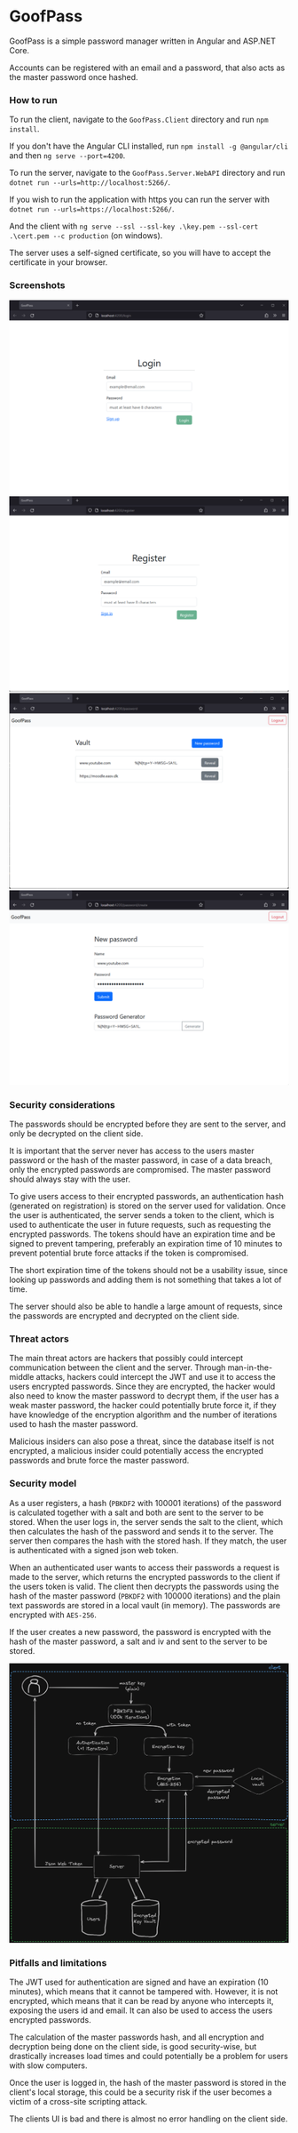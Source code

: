 # GoofPass

GoofPass is a simple password manager written in Angular and ASP.NET Core.

Accounts can be registered with an email and a password, that also acts as the master password once hashed. 

### How to run

To run the client, navigate to the `GoofPass.Client` directory and run `npm install`.

If you don't have the Angular CLI installed, run `npm install -g @angular/cli` and then `ng serve --port=4200`.

To run the server, navigate to the `GoofPass.Server.WebAPI` directory and run `dotnet run --urls=http://localhost:5266/`.

If you wish to run the application with https you can run the server with `dotnet run --urls=https://localhost:5266/`.

And the client with `ng serve --ssl --ssl-key .\key.pem --ssl-cert .\cert.pem --c production` (on windows).

The server uses a self-signed certificate, so you will have to accept the certificate in your browser.

### Screenshots

![login.png](img%2Flogin.png)
![register.png](img%2Fregister.png)
![vault.png](img%2Fvault.png)
![create-password.png](img%2Fcreate-password.png)

### Security considerations

The passwords should be encrypted before they are sent to the server, and only be decrypted on the client side.

It is important that the server never has access to the users master password or the hash of the master password, 
in case of a data breach, only the encrypted passwords are compromised. The master password should always stay with the user. 

To give users access to their encrypted passwords, an authentication hash (generated on registration) is stored on the server used for validation.
Once the user is authenticated, the server sends a token to the client, which is used to authenticate the user in future requests, 
such as requesting the encrypted passwords. The tokens should have an expiration time and be signed to prevent tampering, 
preferably an expiration time of 10 minutes to prevent potential brute force attacks if the token is compromised.

The short expiration time of the tokens should not be a usability issue, since looking up passwords and adding them is not something that takes a lot of time.

The server should also be able to handle a large amount of requests, since the passwords are encrypted and decrypted on the client side.

### Threat actors

The main threat actors are hackers that possibly could intercept communication between the client and the server. 
Through man-in-the-middle attacks, hackers could intercept the JWT and use it to access the users encrypted passwords.
Since they are encrypted, the hacker would also need to know the master password to decrypt them, if the user has a weak master password, 
the hacker could potentially brute force it, if they have knowledge of the encryption algorithm and the number of iterations used to hash the master password.


Malicious insiders can also pose a threat, since the database itself is not encrypted, a malicious insider could potentially access the encrypted passwords and brute force 
the master password.

### Security model

As a user registers, a hash (`PBKDF2` with 100001 iterations) of the password is calculated together with a salt and both are sent to the server to be stored. 
When the user logs in, the server sends the salt to the client, which then calculates the hash of the password and sends it to the server. 
The server then compares the hash with the stored hash. If they match, the user is authenticated with a signed json web token.

When an authenticated user wants to access their passwords a request is made to the server, which returns the encrypted passwords to the client if the users token is valid. 
The client then decrypts the passwords using the hash of the master password (`PBKDF2` with 100000 iterations) and the plain text passwords are stored in a local vault (in memory).
The passwords are encrypted with `AES-256`.

If the user creates a new password, the password is encrypted with the hash of the master password, a salt and iv and sent to the server to be stored.

![security model.png](img%2Fsecurity%20model.png)

### Pitfalls and limitations

The JWT used for authentication are signed and have an expiration (10 minutes), which means that it cannot be tampered with. However, it is not encrypted, which means that it can be read by anyone who intercepts it, exposing the users id and email.
It can also be used to access the users encrypted passwords. 

The calculation of the master passwords hash, and all encryption and decryption being done on the client side, is good security-wise, but drastically increases load times and could 
potentially be a problem for users with slow computers.

Once the user is logged in, the hash of the master password is stored in the client's local storage, 
this could be a security risk if the user becomes a victim of a cross-site scripting attack.

The clients UI is bad and there is almost no error handling on the client side. 